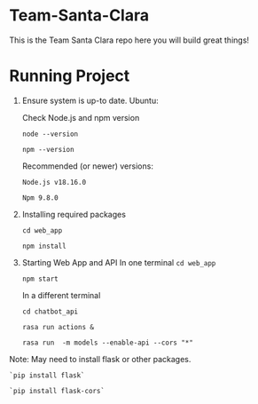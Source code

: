 # Team-Santa-Clara
This is the Team Santa Clara repo here you will build great things!



# Running Project

1.  Ensure system is up-to date.
    Ubuntu:
        
    Check Node.js and npm version

    `node --version`

    `npm --version`


    Recommended (or newer) versions:

    `Node.js v18.16.0`

    `Npm 9.8.0`


2.  Installing required packages

    `cd web_app`

    `npm install`


3.  Starting Web App and API
    In one terminal
    `cd web_app`

    `npm start`

    In a different terminal

    `cd chatbot_api`

    `rasa run actions &`

    `rasa run  -m models --enable-api --cors "*"`


Note: May need to install flask or other packages.

    `pip install flask`
    
    `pip install flask-cors`
